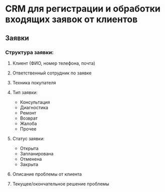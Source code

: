 # CRM для регистрации и обработки входящих заявок от клиентов

## Заявки

### Структура заявки:

1. Клиент (ФИО, номер телефона, почта)

2. Ответственный сотрудник по заявке

3. Техника покупателя

4. Тип заявки:

    - Консультация
    - Диагностика
    - Ремонт
    - Возврат
    - Жалоба
    - Прочее

5. Статус заявки:

    - Открыта
    - Запланирована
    - Отменена
    - Закрыта

6. Описание проблемы от клиента

7. Текущее/окончательное решение проблемы

